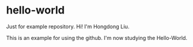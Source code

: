 # hello-world
Just for example repository.
Hi! I'm Hongdong Liu.

This is an example for using the github. I'm now studying the Hello-World.
